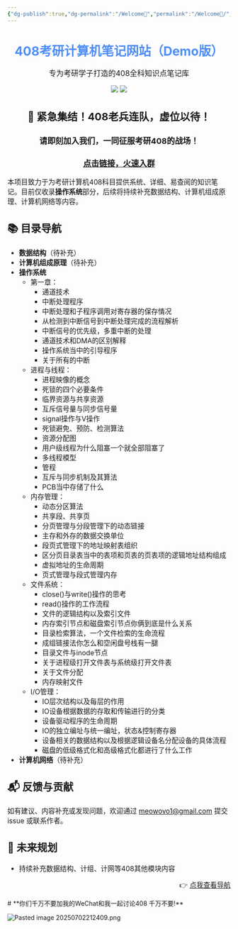 ```yaml
---
{"dg-publish":true,"dg-permalink":"/Welcome🎉","permalink":"/Welcome🎉/","tags":["gardenEntry"],"dgShowBacklinks":true,"dgShowLocalGraph":true,"dgShowInlineTitle":true}
---
```



<div align="center">
  <h1 style="color:#4F8EF7;">408考研计算机笔记网站（Demo版）</h1>
  <p style="font-size:1.2em;">专为考研学子打造的408全科知识点笔记库</p>
  <img src="https://img.shields.io/badge/OS-操作系统-blue" />
  <img src="https://img.shields.io/badge/状态-Demo--预览版-orange" />
</div>


<div style="font-size:1.1em;">

<center>
  <h2>📢 紧急集结！408老兵连队，虚位以待！</h2>
  <h3>请即刻加入我们，一同征服考研408的战场！</h3>
  <h3><a href=>点击链接，火速入群</a></h3>
</center>

<p>本项目致力于为考研计算机408科目提供系统、详细、易查阅的知识笔记。目前仅收录<strong>操作系统</strong>部分，后续将持续补充数据结构、计算机组成原理、计算机网络等内容。</p>

<h2>📚 目录导航</h2>
<ul>
  <li><b>数据结构</b>（待补充）</li>
  <li><b>计算机组成原理</b>（待补充）</li>
  <li><b>操作系统</b>
    <ul>
      <li>第一章：
        <ul>
          <li>通道技术</li>
          <li>中断处理程序</li>
          <li>中断处理和子程序调用对寄存器的保存情况</li>
          <li>从检测到中断信号到中断处理完成的流程解析</li>
          <li>中断信号的优先级，多重中断的处理</li>
          <li>通道技术和DMA的区别解释</li>
          <li>操作系统当中的引导程序</li>
          <li>关于所有的中断</li>
        </ul>
      </li>
      <li>进程与线程：
        <ul>
          <li>进程映像的概念</li>
          <li>死锁的四个必要条件</li>
          <li>临界资源与共享资源</li>
          <li>互斥信号量与同步信号量</li>
          <li>signal操作与V操作</li>
          <li>死锁避免、预防、检测算法</li>
          <li>资源分配图</li>
          <li>用户级线程为什么阻塞一个就全部阻塞了</li>
          <li>多线程模型</li>
          <li>管程</li>
          <li>互斥与同步机制及其算法</li>
          <li>PCB当中存储了什么</li>
        </ul>
      </li>
      <li>内存管理：
        <ul>
          <li>动态分区算法</li>
          <li>共享段、共享页</li>
          <li>分页管理与分段管理下的动态链接</li>
          <li>主存和外存的数据交换单位</li>
          <li>段页式管理下的地址映射表组织</li>
          <li>区分页目录表当中的表项和页表的页表项的逻辑地址结构组成</li>
          <li>虚拟地址的生命周期</li>
          <li>页式管理与段式管理内存</li>
        </ul>
      </li>
      <li>文件系统：
        <ul>
          <li>close()与write()操作的思考</li>
          <li>read()操作的工作流程</li>
          <li>文件的逻辑结构以及索引文件</li>
          <li>内存索引节点和磁盘索引节点你俩到底是什么关系</li>
          <li>目录检索算法，一个文件检索的生命流程</li>
          <li>成组链接法你怎么和空闲盘号栈有一腿</li>
          <li>目录文件与inode节点</li>
          <li>关于进程级打开文件表与系统级打开文件表</li>
          <li>关于文件分配</li>
          <li>内存映射文件</li>
        </ul>
      </li>
      <li>I/O管理：
        <ul>
          <li>IO层次结构以及每层的作用</li>
          <li>IO设备根据数据的存取和传输进行的分类</li>
          <li>设备驱动程序的生命周期</li>
          <li>IO的独立编址与统一编址，状态&控制寄存器</li>
          <li>设备相关的数据结构以及根据逻辑设备名分配设备的具体流程</li>
          <li>磁盘的低级格式化和高级格式化都进行了什么工作</li>
        </ul>
      </li>
    </ul>
  </li>
  <li><b>计算机网络</b>（待补充）</li>
</ul>

<h2>📬 反馈与贡献</h2>
<p>如有建议、内容补充或发现问题，欢迎通过 <a href="mailto:meowovo1@gmail.com">meowovo1@gmail.com</a> 提交 issue 或联系作者。</p>

<h2>🌱 未来规划</h2>
<ul>
  <li>持续补充数据结构、计组、计网等408其他模块内容</li>
</ul>

<p style="text-align:right;">👉 <a href="/408/导航">点我查看导航</a></p>

</div>
# **你们千万不要加我的WeChat和我一起讨论408 千万不要!**


![Pasted image 20250702212409.png](/img/user/%E9%99%84%E4%BB%B6/Pasted%20image%2020250702212409.png)